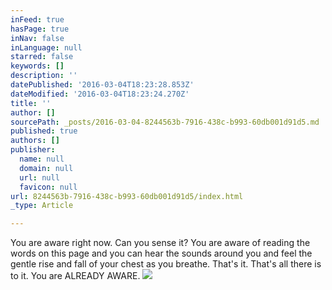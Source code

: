 ```yaml
---
inFeed: true
hasPage: true
inNav: false
inLanguage: null
starred: false
keywords: []
description: ''
datePublished: '2016-03-04T18:23:28.853Z'
dateModified: '2016-03-04T18:23:24.270Z'
title: ''
author: []
sourcePath: _posts/2016-03-04-8244563b-7916-438c-b993-60db001d91d5.md
published: true
authors: []
publisher:
  name: null
  domain: null
  url: null
  favicon: null
url: 8244563b-7916-438c-b993-60db001d91d5/index.html
_type: Article

---
```

You are aware right now. Can you sense it? You are aware of reading the words on this page and you can hear the sounds around you and feel the gentle rise and fall of your chest as you breathe. That's it. That's all there is to it. You are ALREADY AWARE.
![](https://the-grid-user-content.s3-us-west-2.amazonaws.com/bb689f10-cae5-40c1-9b05-ba1aed784715.jpg)